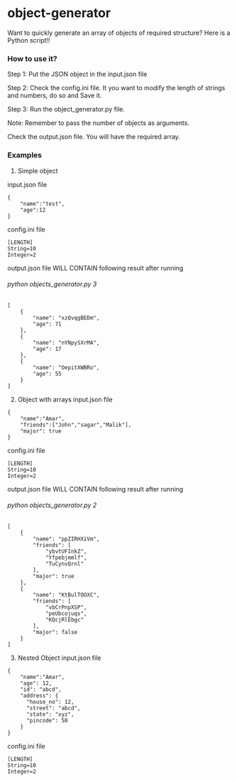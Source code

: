 # object-generator
Want to quickly generate an array of objects of required structure?
Here is a Python script!!

### How to use it?

Step 1:  Put the JSON object in the input.json file

Step 2: Check the config.ini file. It you want to modify the length of strings and numbers, do so and Save it.

Step 3: Run the object_generator.py file. 

Note: Remember to pass the number of objects as arguments. 

Check the output.json file. You will have the required array.


### Examples 
1. Simple object

input.json file
```
{
    "name":"test",
    "age":12
}
```

config.ini file
```
[LENGTH]
String=10
Integer=2
```

output.json file WILL CONTAIN following result after running
###### python objects_generator.py 3
```
[
	{
		"name": "xzQvqgBEDm",
		"age": 71
	},
	{
		"name": "nYNpySXrMA",
		"age": 17
	},
	{
		"name": "OepitXWBRo",
		"age": 55
	}
]
```

2. Object with arrays
input.json file
```
{
    "name":"Amar",
    "friends":["John","sagar","Malik"],
    "major": true
}
```

config.ini file
```
[LENGTH]
String=10
Integer=2
```

output.json file WILL CONTAIN following result after running
###### python objects_generator.py 2
```
[
	{
		"name": "ppZIRHXiVm",
		"friends": [
			"ybvtUFInkZ",
			"Yfpebjmmlf",
			"TuCynvQrnl"
		],
		"major": true
	},
	{
		"name": "KtBulTOOXC",
		"friends": [
			"vbCrPnpXSP",
			"peUbcojuqs",
			"KQcjRlEbgc"
		],
		"major": false
	}
]
```

3. Nested Object
input.json file
```
{
    "name":"Amar",
    "age": 12,
    "id": "abcd",
    "address": {
      "house_no": 12,
      "street": "abcd",
      "state": "xyz",
      "pincode": 50
    }
}
```

config.ini file
```
[LENGTH]
String=10
Integer=2
```


